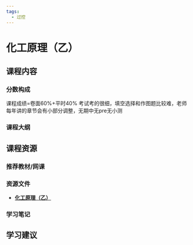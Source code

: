 ```yaml
---
tags:
  - 过控
---
```


# 化工原理（乙）

## 课程内容

### 分数构成

课程成绩=卷面60%+平时40%  考试考的很细，填空选择和作图题比较难，老师每年讲的章节会有小部分调整，无期中无pre无小测

### 课程大纲





## 课程资源

### 推荐教材/网课

### 资源文件

- [**化工原理（乙）**](https://pan.baidu.com/s/1Ur8IX1afvybg4aU1cbhWRA?pwd=hqg6) 

### 学习笔记

## 学习建议

